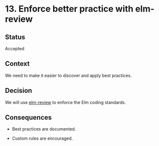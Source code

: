 # 13. Enforce better practice with elm-review

## Status

Accepted

## Context

We need to make it easier to discover and apply best practices.

## Decision

We will use [elm-review](https://package.elm-lang.org/packages/jfmengels/elm-review/latest) to enforce the Elm coding standards.

## Consequences

* Best practices are documented.

* Custom rules are encouraged.
